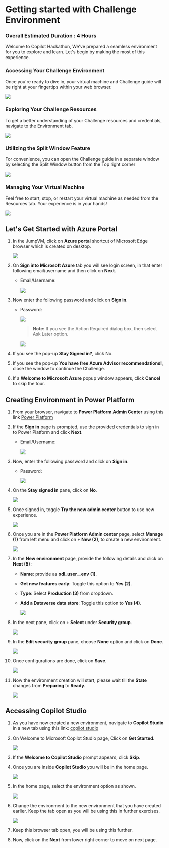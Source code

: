 # Getting started with Challenge Environment

### Overall Estimated Duration : 4 Hours

Welcome to Copilot Hackathon, We've prepared a seamless environment for you to explore and learn. Let's begin by making the most of this experience.

### Accessing Your Challenge Environment

Once you're ready to dive in, your virtual machine and Challenge guide will be right at your fingertips within your web browser.

![](./media/gs-2.png)

### Exploring Your Challenge Resources

To get a better understanding of your Challenge resources and credentials, navigate to the Environment tab.

![](./media/gs-1.png)

### Utilizing the Split Window Feature

For convenience, you can open the Challenge guide in a separate window by selecting the Split Window button from the Top right corner

![](./media/gs-7.png)

### Managing Your Virtual Machine

Feel free to start, stop, or restart your virtual machine as needed from the Resources tab. Your experience is in your hands!

![](./media/gs-6.png)

## Let's Get Started with Azure Portal

1. In the JumpVM, click on **Azure portal** shortcut of Microsoft Edge browser which is created on desktop.

   ![](./media/gs-8.png)

2. On **Sign into Microsoft Azure** tab you will see login screen, in that enter following email/username and then click on **Next**.

   - Email/Username: <inject key="AzureAdUserEmail"></inject>
     
     ![](./media/gs-3.png)

3. Now enter the following password and click on **Sign in**.

   - Password: <inject key="AzureAdUserPassword"></inject>

     ![](./media/gs-4.png)

     >**Note:** If you see the Action Required dialog box, then select Ask Later option.

     ![](./media/gs-5.png)

4. If you see the pop-up **Stay Signed in?**, click No.

5. If you see the pop-up **You have free Azure Advisor recommendations!**, close the window to continue the Challenge.

6. If a **Welcome to Microsoft Azure** popup window appears, click **Cancel** to skip the tour.

## Creating Environment in Power Platform

1. From your browser, navigate to **Power Platform Admin Center** using this link [Power Platform](https://admin.powerplatform.microsoft.com/)

1. If the **Sign in** page is prompted, use the provided credentials to sign in to Power Platform and click **Next**.

   - Email/Username: <inject key="AzureAdUserEmail"></inject>

     ![](./media/pp-1.png)

1. Now, enter the following password and click on **Sign in**.

   - Password: <inject key="AzureAdUserPassword"></inject>

     ![](./media/pp-2.png)
   
1. On the **Stay signed in** pane, click on **No**.

   ![](./media/pp-3.png)

1. Once signed in, toggle **Try the new admin center** button to use new experience.

   ![](./media/pp-14.png)

1. Once you are in the **Power Platform Admin center** page, select **Manage (1)** from left menu and click on **+ New (2)**, to create a new environment.

   ![](./media/pp-4-updated.png)

1. In the **New environment** page, provide the following details and click on **Next (5)** :

   - **Name**: provide as **odl_user_<inject key="DeploymentID" enableCopy="false" />_env** **(1)**.

   - **Get new features early**: Toggle this option to **Yes (2)**.

   - **Type**: Select **Production (3)** from dropdown.

   - **Add a Dataverse data store**: Toggle this option to **Yes (4)**.

     ![](./media/pp-5.png)

1. In the next pane, click on **+ Select** under **Security group**.

   ![](./media/pp-6.png)

1. In the **Edit security group** pane, choose **None** option and click on **Done**.

   ![](./media/pp-7.png)

1. Once configurations are done, click on **Save**.

   ![](./media/pp-8.png)

1. Now the environment creation will start, please wait till the **State** changes from **Preparing** to **Ready**.

   ![](./media/pp-9.png)

## Accessing Copilot Studio

1. As you have now created a new environment, navigate to **Copilot Studio**  in a new tab using this link: [copilot studio](https://go.microsoft.com/fwlink/p/?linkid=2252408&clcid=0x409&culture=en-us&country=us)

1. On Welcome to Microsoft Copilot Studio page, Click on **Get Started**.

   ![](./media/pp-13.png)

1. If the **Welcome to Copilot Studio** prompt appears, click **Skip**.
 
1. Once you are inside **Copilot Studio** you will be in the home page. 

   ![](./media/ex1img3.png)

1. In the home page, select the environment option as shown.

   ![](./media/pp-10.png)

1. Change the environment to the new environment that you have created earlier. Keep the tab open as you will be using this in further exercises.

   ![](./media/pp-11.png)

1. Keep this browser tab open, you will be using this further.

1. Now, click on the **Next** from lower right corner to move on next page.

